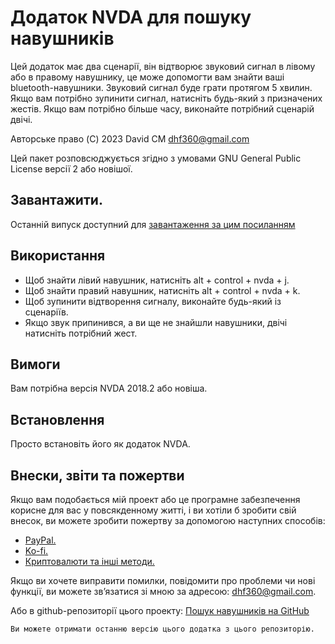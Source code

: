 # Додаток NVDA для пошуку навушників #
Цей додаток має два сценарії, він відтворює звуковий сигнал в лівому або в правому навушнику, це може допомогти вам знайти ваші bluetooth-навушники. Звуковий сигнал буде грати протягом 5 хвилин. Якщо вам потрібно зупинити сигнал, натисніть будь-який з призначених жестів. Якщо вам потрібно більше часу, виконайте потрібний сценарій двічі.

Авторське право (C) 2023 David CM <dhf360@gmail.com>

Цей пакет розповсюджується згідно з умовами GNU General Public License версії 2 або новішої.

## Завантажити.
 Останній випуск доступний для [завантаження за цим посиланням](https://davidacm.github.io/getlatest/gh/davidacm/NVDA-HeadphoneFinder)

## Використання

* Щоб знайти лівий навушник, натисніть alt + control + nvda + j.
* Щоб знайти правий навушник, натисніть alt + control + nvda + k.
* Щоб зупинити відтворення сигналу, виконайте будь-який із сценаріїв.
* Якщо звук припинився, а ви ще не знайшли навушники, двічі натисніть потрібний жест.

## Вимоги
  Вам потрібна версія NVDA 2018.2 або новіша.

## Встановлення
  Просто встановіть його як додаток NVDA.

## Внески, звіти та пожертви

Якщо вам подобається мій проект або це програмне забезпечення корисне для вас у повсякденному житті, і ви хотіли б зробити свій внесок, ви можете зробити пожертву за допомогою наступних способів:

* [PayPal.](https://paypal.me/davicm)
* [Ko-fi.](https://ko-fi.com/davidacm)
* [Криптовалюти та інші методи.](https://davidacm.github.io/donations/)

Якщо ви хочете виправити помилки, повідомити про проблеми чи нові функції, ви можете зв’язатися зі мною за адресою: <dhf360@gmail.com>.

  Або в github-репозиторії цього проекту:
  [Пошук навушників на GitHub](https://github.com/davidacm/NVDA-HeadphoneFinder)

    Ви можете отримати останню версію цього додатка з цього репозиторію.
